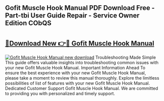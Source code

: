 ## Gofit Muscle Hook Manual PDF Download Free - Part-tbi User Guide Repair - Service Owner Edition CObQS

# <h2><a href="http://bc3887.oget.top/?id=Gofit+Muscle+Hook+Manual">🔗Download New 👉🔴 Gofit Muscle Hook Manual</a></h2>

[![Gofit Muscle Hook Manual new download](https://i.imgur.com/5g1atiW.png)](http://bc3887.oget.top/?id=Gofit+Muscle+Hook+Manual)
Troubleshooting Made Simple This guide offers valuable insights into troubleshooting common issues with your new Gofit Muscle Hook Manual. Important Information Ahead To ensure the best experience with your new Gofit Muscle Hook Manual, please take a moment to review this manual thoroughly. Explore the limitless possibilities of list of features with your new Gofit Muscle Hook Manual. Dedicated Customer Support Gofit Muscle Hook Manual. We are committed to providing you with personalized and timely support.
